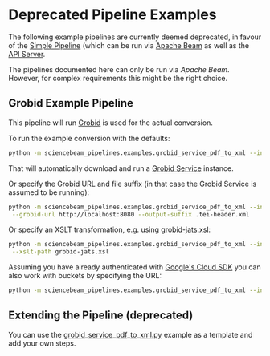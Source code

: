 # Deprecated Pipeline Examples

The following example pipelines are currently deemed deprecated, in favour of the [Simple Pipeline](../README.md#simple-pipeline) (which can be run via [Apache Beam](../README.md#simple-pipeline) as well as the [API Server](../README.md#api-server).

The pipelines documented here can only be run via _Apache Beam_. However, for complex requirements this might be the right choice.

## Grobid Example Pipeline

This pipeline will run [Grobid](http://grobid.readthedocs.io/en/latest/) is used for the actual conversion.

To run the example conversion with the defaults:

```bash
python -m sciencebeam_pipelines.examples.grobid_service_pdf_to_xml --input "/path/to/pdfs/*/*.pdf"
```

That will automatically download and run a [Grobid Service](https://grobid.readthedocs.io/en/latest/Grobid-service/) instance.

Or specify the Grobid URL and file suffix (in that case the Grobid Service is assumed to be running):

```bash
python -m sciencebeam_pipelines.examples.grobid_service_pdf_to_xml --input "/path/to/pdfs/*/*.pdf" \
 --grobid-url http://localhost:8080 --output-suffix .tei-header.xml
```

Or specify an XSLT transformation, e.g. using [grobid-jats.xsl](https://github.com/kermitt2/grobid/blob/master/grobid-core/src/main/resources/xslt/grobid-jats.xsl):

```bash
python -m sciencebeam_pipelines.examples.grobid_service_pdf_to_xml --input "/path/to/pdfs/*/*.pdf" \
 --xslt-path grobid-jats.xsl
```

Assuming you have already authenticated with [Google's Cloud SDK](https://cloud.google.com/sdk/) you can also work with buckets by specifying the URL:

```bash
python -m sciencebeam_pipelines.examples.grobid_service_pdf_to_xml --input "gs://example_bucket/path/to/pdfs/*.pdf"
```

## Extending the Pipeline (deprecated)

You can use the [grobid_service_pdf_to_xml.py](../sciencebeam_pipelines/examples/grobid_service_pdf_to_xml.py) example as a template and add your own steps.
